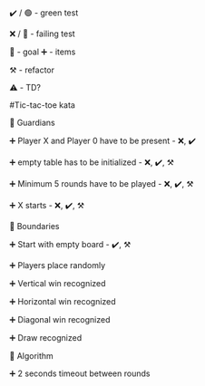 :heavy_check_mark: / :green_circle:  - green test

:x: / :red_circle: - failing test

:dart: - goal
:heavy_plus_sign: - items

:hammer_and_pick: - refactor

:warning: - TD?

#Tic-tac-toe kata

:dart: Guardians

:heavy_plus_sign: Player X and Player 0 have to be present - :x:, :heavy_check_mark:

:heavy_plus_sign: empty table has to be initialized  - :x:, :heavy_check_mark:, :hammer_and_pick:

:heavy_plus_sign: Minimum 5 rounds have to be played - :x:, :heavy_check_mark:, :hammer_and_pick:

:heavy_plus_sign: X starts - :x:, :heavy_check_mark:, :hammer_and_pick:


:dart: Boundaries

:heavy_plus_sign: Start with empty board  - :heavy_check_mark:, :hammer_and_pick:

:heavy_plus_sign: Players place randomly

:heavy_plus_sign: Vertical win recognized

:heavy_plus_sign: Horizontal win recognized

:heavy_plus_sign: Diagonal win recognized

:heavy_plus_sign: Draw recognized


:dart: Algorithm

:heavy_plus_sign: 2 seconds timeout between rounds

